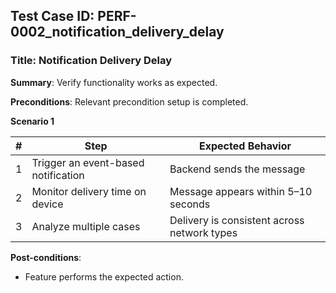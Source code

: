 ## Test Case ID: PERF-0002_notification_delivery_delay
### Title: Notification Delivery Delay
**Summary**: Verify functionality works as expected.

**Preconditions**: Relevant precondition setup is completed.

**Scenario 1**

| # | Step                                  | Expected Behavior                                  |
|---|---------------------------------------|----------------------------------------------------|
| 1 | Trigger an event-based notification   | Backend sends the message                          |
| 2 | Monitor delivery time on device       | Message appears within 5–10 seconds                |
| 3 | Analyze multiple cases                | Delivery is consistent across network types        |


**Post-conditions**:
- Feature performs the expected action.
